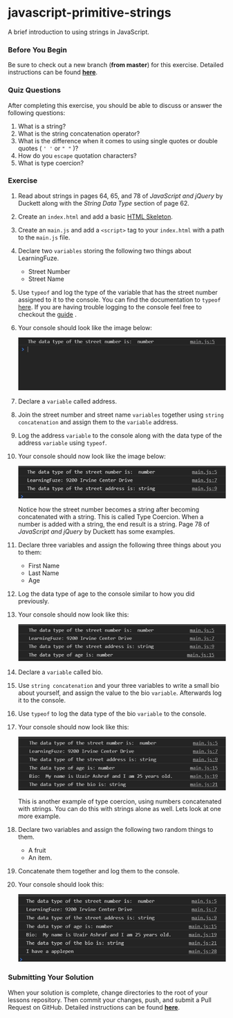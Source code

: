 # javascript-primitive-strings

A brief introduction to using strings in JavaScript.

### Before You Begin

Be sure to check out a new branch (**from master**) for this exercise. Detailed instructions can be found [**here**](../../guides/before-each-exercise.md).

### Quiz Questions
After completing this exercise, you should be able to discuss or answer the following questions:

1. What is a string?
1. What is the string concatenation operator?
1. What is the difference when it comes to using single quotes or double quotes ( `' '` or `" "` )?
1. How do you `escape` quotation characters?
1. What is type coercion?


### Exercise

1. Read about strings in pages 64, 65, and 78 of _JavaScript and jQuery_ by Duckett along with the _String Data Type_ section of page 62.

1. Create an `index.html` and add a basic [HTML Skeleton](../html-skeleton/README.md).

1. Create an `main.js` and add a `<script>` tag to your `index.html` with a path to the `main.js` file.

1. Declare two `variables` storing the following two things about LearningFuze.
    - Street Number
    - Street Name

1. Use `typeof` and log the type of the variable that has the street number assigned to it to the console. You can find the documentation to `typeof` [here](https://developer.mozilla.org/en-US/docs/Web/JavaScript/Reference/Operators/typeof). If you are having trouble logging to the console feel free to checkout the [guide](../../guides/logging-to-the-console.md) .

1. Your console should look like the image below:
    <p align="center">
      <img src="images/pdt-strings-01.JPG" alt="js-pdt-strings">
    </p>

1. Declare a `variable` called address.

1. Join the street number and street name `variables` together using `string concatenation` and assign them to the `variable` address.

1.  Log the address `variable` to the console along with the data type of the address `variable` using `typeof`.
1. Your console should now look like the image below:
    <p align="center">
      <img src="images/pdt-strings-02.JPG" alt="js-pdt-strings">
    </p>

    Notice how the street number becomes a string after becoming concatenated with a string.  This is called Type Coercion.  When a number is added with a string, the end result is a string. Page 78 of _JavaScript and jQuery_ by Duckett has some examples.

1. Declare three variables and assign the following three things about you to them:
    - First Name
    - Last Name
    - Age

1.  Log the data type of age to the console similar to how you did previously.

1. Your console should now look like this:
    <p align="center">
      <img src="images/pdt-strings-03.JPG" alt="js-pdt-strings">
    </p>

1. Declare a `variable` called bio.

1. Use `string concatenation` and your three variables to write a small bio about yourself, and assign the value to the bio `variable`.  Afterwards log it to the console.

1. Use `typeof` to log the data type of the bio `variable` to the console.

1.  Your console should now look like this:
    <p align="center">
      <img src="images/pdt-strings-04.JPG" alt="js-pdt-strings">
    </p>

    This is another example of type coercion, using numbers concatenated with strings.  You can do this with strings alone as well.  Lets look at one more example.

1. Declare two variables and assign the following two random things to them.
    - A fruit
    - An item.

1. Concatenate them together and log them to the console.

1. Your console should look this:
    <p align="center">
      <img src="images/pdt-strings-05.JPG" alt="js-pdt-strings">
    </p>

### Submitting Your Solution

When your solution is complete, change directories to the root of your lessons repository. Then commit your changes, push, and submit a Pull Request on GitHub. Detailed instructions can be found [**here**](../../guides/after-each-exercise.md).
